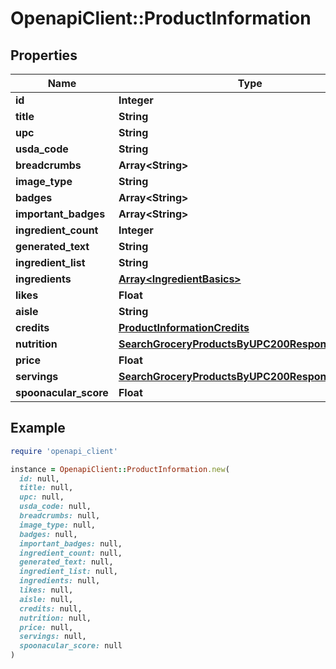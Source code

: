 # OpenapiClient::ProductInformation

## Properties

| Name | Type | Description | Notes |
| ---- | ---- | ----------- | ----- |
| **id** | **Integer** |  |  |
| **title** | **String** |  |  |
| **upc** | **String** |  | [optional] |
| **usda_code** | **String** |  | [optional] |
| **breadcrumbs** | **Array&lt;String&gt;** |  |  |
| **image_type** | **String** |  |  |
| **badges** | **Array&lt;String&gt;** |  |  |
| **important_badges** | **Array&lt;String&gt;** |  |  |
| **ingredient_count** | **Integer** |  |  |
| **generated_text** | **String** |  | [optional] |
| **ingredient_list** | **String** |  |  |
| **ingredients** | [**Array&lt;IngredientBasics&gt;**](IngredientBasics.md) |  |  |
| **likes** | **Float** |  |  |
| **aisle** | **String** |  |  |
| **credits** | [**ProductInformationCredits**](ProductInformationCredits.md) |  | [optional] |
| **nutrition** | [**SearchGroceryProductsByUPC200ResponseNutrition**](SearchGroceryProductsByUPC200ResponseNutrition.md) |  |  |
| **price** | **Float** |  |  |
| **servings** | [**SearchGroceryProductsByUPC200ResponseServings**](SearchGroceryProductsByUPC200ResponseServings.md) |  |  |
| **spoonacular_score** | **Float** |  |  |

## Example

```ruby
require 'openapi_client'

instance = OpenapiClient::ProductInformation.new(
  id: null,
  title: null,
  upc: null,
  usda_code: null,
  breadcrumbs: null,
  image_type: null,
  badges: null,
  important_badges: null,
  ingredient_count: null,
  generated_text: null,
  ingredient_list: null,
  ingredients: null,
  likes: null,
  aisle: null,
  credits: null,
  nutrition: null,
  price: null,
  servings: null,
  spoonacular_score: null
)
```

